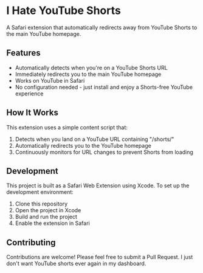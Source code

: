 # I Hate YouTube Shorts

A Safari extension that automatically redirects away from YouTube Shorts to the main YouTube homepage.

## Features

- Automatically detects when you're on a YouTube Shorts URL
- Immediately redirects you to the main YouTube homepage
- Works on YouTube in Safari
- No configuration needed - just install and enjoy a Shorts-free YouTube experience

## How It Works

This extension uses a simple content script that:
1. Detects when you land on a YouTube URL containing "/shorts/"
2. Automatically redirects you to the YouTube homepage
3. Continuously monitors for URL changes to prevent Shorts from loading

## Development

This project is built as a Safari Web Extension using Xcode. To set up the development environment:

1. Clone this repository
2. Open the project in Xcode
3. Build and run the project
4. Enable the extension in Safari

## Contributing

Contributions are welcome! Please feel free to submit a Pull Request. I just don't want YouTube shorts ever again in my dashboard.

